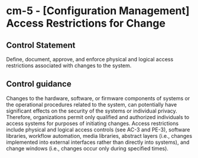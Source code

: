 # cm-5 - \[Configuration Management\] Access Restrictions for Change

## Control Statement

Define, document, approve, and enforce physical and logical access restrictions associated with changes to the system.

## Control guidance

Changes to the hardware, software, or firmware components of systems or the operational procedures related to the system, can potentially have significant effects on the security of the systems or individual privacy. Therefore, organizations permit only qualified and authorized individuals to access systems for purposes of initiating changes. Access restrictions include physical and logical access controls (see AC-3 and PE-3), software libraries, workflow automation, media libraries, abstract layers (i.e., changes implemented into external interfaces rather than directly into systems), and change windows (i.e., changes occur only during specified times).
